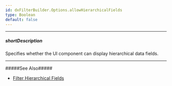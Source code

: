 ```yaml
---
id: dxFilterBuilder.Options.allowHierarchicalFields
type: Boolean
default: false
---
```

---
##### shortDescription
Specifies whether the UI component can display hierarchical data fields.

---
#####See Also#####
- [Filter Hierarchical Fields](/concepts/05%20Widgets/FilterBuilder/030%20Filter%20Hierarchical%20Fields.md '/Documentation/Guide/Widgets/FilterBuilder/Filter_Hierarchical_Fields/')